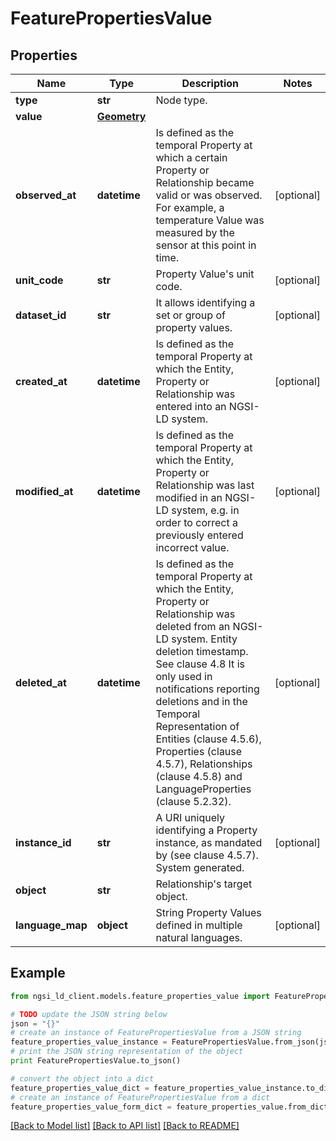 # FeaturePropertiesValue


## Properties
Name | Type | Description | Notes
------------ | ------------- | ------------- | -------------
**type** | **str** | Node type.  | 
**value** | [**Geometry**](Geometry.md) |  | 
**observed_at** | **datetime** | Is defined as the temporal Property at which a certain Property or Relationship became valid or was observed. For example, a temperature Value was measured by the sensor at this point in time.  | [optional] 
**unit_code** | **str** | Property Value&#39;s unit code.  | [optional] 
**dataset_id** | **str** | It allows identifying a set or group of property values.  | [optional] 
**created_at** | **datetime** | Is defined as the temporal Property at which the Entity, Property or Relationship was entered into an NGSI-LD system.  | [optional] 
**modified_at** | **datetime** | Is defined as the temporal Property at which the Entity, Property or Relationship was last modified in an NGSI-LD system, e.g. in order to correct a previously entered incorrect value.  | [optional] 
**deleted_at** | **datetime** | Is defined as the temporal Property at which the Entity, Property or Relationship was deleted from an NGSI-LD system.  Entity deletion timestamp. See clause 4.8 It is only used in notifications reporting deletions and in the Temporal Representation of Entities (clause 4.5.6), Properties (clause 4.5.7), Relationships (clause 4.5.8) and LanguageProperties (clause 5.2.32).  | [optional] 
**instance_id** | **str** | A URI uniquely identifying a Property instance, as mandated by (see clause 4.5.7). System generated.  | [optional] 
**object** | **str** | Relationship&#39;s target object.  | 
**language_map** | **object** | String Property Values defined in multiple natural languages.  | [optional] 

## Example

```python
from ngsi_ld_client.models.feature_properties_value import FeaturePropertiesValue

# TODO update the JSON string below
json = "{}"
# create an instance of FeaturePropertiesValue from a JSON string
feature_properties_value_instance = FeaturePropertiesValue.from_json(json)
# print the JSON string representation of the object
print FeaturePropertiesValue.to_json()

# convert the object into a dict
feature_properties_value_dict = feature_properties_value_instance.to_dict()
# create an instance of FeaturePropertiesValue from a dict
feature_properties_value_form_dict = feature_properties_value.from_dict(feature_properties_value_dict)
```
[[Back to Model list]](../README.md#documentation-for-models) [[Back to API list]](../README.md#documentation-for-api-endpoints) [[Back to README]](../README.md)


